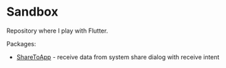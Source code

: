 # Sandbox

Repository where I play with Flutter. 

Packages:
* [ShareToApp](share_to_app) - receive data from system share dialog with receive intent